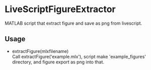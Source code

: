 # LiveScriptFigureExtractor
MATLAB script that extract figure and save as png from livescript.

## Usage
* extractFigure(mlxfilename)  
  Call extractFigure('example.mlx'),  script make 'example_figures' directory, and figure export as png into that.
